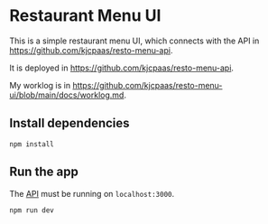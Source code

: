 # Restaurant Menu UI

This is a simple restaurant menu UI, which connects with the API in https://github.com/kjcpaas/resto-menu-api.

It is deployed in https://github.com/kjcpaas/resto-menu-api.

My worklog is in https://github.com/kjcpaas/resto-menu-ui/blob/main/docs/worklog.md.

## Install dependencies

```
npm install
```

## Run the app

The [API](https://github.com/kjcpaas/resto-menu-api) must be running on `localhost:3000`.

```
npm run dev
```
